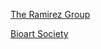 [The Ramirez Group](http://theramirezgroup.org/research/)

[Bioart Society](https://bioartsociety.fi)
